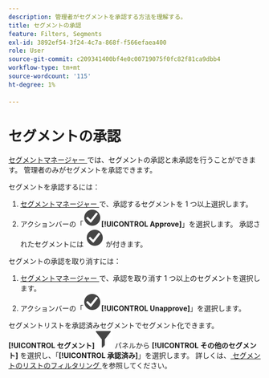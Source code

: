 ```yaml
---
description: 管理者がセグメントを承認する方法を理解する。
title: セグメントの承認
feature: Filters, Segments
exl-id: 3892ef54-3f24-4c7a-868f-f566efaea400
role: User
source-git-commit: c209341400bf4e0c00719075f0fc82f81ca9dbb4
workflow-type: tm+mt
source-wordcount: '115'
ht-degree: 1%

---
```


# セグメントの承認

[ セグメントマネージャー ](seg-manage.md) では、セグメントの承認と未承認を行うことができます。 管理者のみがセグメントを承認できます。

セグメントを承認するには：

1. [ セグメントマネージャー ](seg-manage.md) で、承認するセグメントを 1 つ以上選択します。
1. アクションバーの「![CheckmarkCircle](/help/assets/icons/CheckmarkCircle.svg)**[!UICONTROL Approve]**」を選択します。 承認されたセグメントには ![CheckmarkCircle](/help/assets/icons/CheckmarkCircle.svg) が付きます。

セグメントの承認を取り消すには：

1. [ セグメントマネージャー ](seg-manage.md) で、承認を取り消す 1 つ以上のセグメントを選択します。
1. アクションバーの「![CheckmarkCircle](/help/assets/icons/CheckmarkCircle.svg)**[!UICONTROL Unapprove]**」を選択します。


セグメントリストを承認済みセグメントでセグメント化できます。 **[!UICONTROL セグメント]**![ セグメント ](/help/assets/icons/Filter.svg) パネルから **[!UICONTROL その他のセグメント]** を選択し、「**[!UICONTROL 承認済み]**」を選択します。 詳しくは、[ セグメントのリストのフィルタリング ](/help/components/segments/seg-filter.md) を参照してください。

